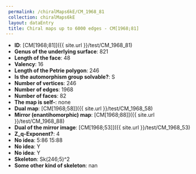 ```yaml
--- 
 permalink: /chiralMaps6kE/CM_1968_81 
 collection: chiralMaps6kE
 layout: dataEntry
 title: Chiral maps up to 6000 edges - CM[1968;81]
---
```


- **ID**: [CM[1968;81]]({{ site.url }}/test/CM_1968_81)
- **Genus of the underlying surface**: 821
- **Length of the face**: 48
- **Valency**: 16
- **Length of the Petrie polygon**: 246
- **Is the automorphism group solvable?**: S
- **Number of vertices**: 246
- **Number of edges**: 1968
- **Number of faces**: 82
- **The map is self-**: none
- **Dual map**: [CM[1968;58]]({{ site.url }}/test/CM_1968_58)
- **Mirror (enantihomorphic) map**: [CM[1968;88]]({{ site.url }}/test/CM_1968_88)
- **Dual of the mirror image**: [CM[1968;53]]({{ site.url }}/test/CM_1968_53)
- **Z_q-Exponent?**: 4
- **No idea**:  5:86 15:88
- **No idea**: Y
- **No idea**: Y
- **Skeleton**: Sk(246;5)^2
- **Some other kind of skeleton**: nan
